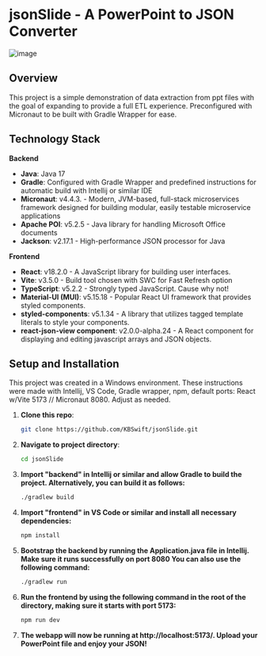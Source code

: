 # jsonSlide - A PowerPoint to JSON Converter

![image](https://github.com/KBSwift/jsonSlide/assets/15136449/4067e34a-3c6b-4214-a9c1-b6d10be5fb45)

## Overview

This project is a simple demonstration of data extraction from ppt files with the goal of expanding to provide a full ETL experience. Preconfigured with Micronaut to be built with Gradle Wrapper for ease.

## Technology Stack

**Backend**
- **Java**: Java 17
- **Gradle**: Configured with Gradle Wrapper and predefined instructions for automatic build with Intellij or similar IDE
- **Micronaut**: v4.4.3. - Modern, JVM-based, full-stack microservices framework designed for building modular, easily testable microservice applications
- **Apache POI**: v5.2.5 - Java library for handling Microsoft Office documents
- **Jackson**: v2.17.1 - High-performance JSON processor for Java

**Frontend**
- **React**: v18.2.0 - A JavaScript library for building user interfaces.
- **Vite**: v3.5.0 - Build tool chosen with SWC for Fast Refresh option
- **TypeScript**: v5.2.2 - Strongly typed JavaScript. Cause why not!
- **Material-UI (MUI)**: v5.15.18 - Popular React UI framework that provides styled components.
- **styled-components**: v5.1.34 - A library that utilizes tagged template literals to style your components.
- **react-json-view component**: v2.0.0-alpha.24 - A React component for displaying and editing javascript arrays and JSON objects.

## Setup and Installation
This project was created in a Windows environment. These instructions were made with Intellij, VS Code, Gradle wrapper, npm, default ports: React w/Vite 5173 // Micronaut 8080. Adjust as needed.

1. **Clone this repo**:
   ```bash
   git clone https://github.com/KBSwift/jsonSlide.git
2. **Navigate to project directory**:
   ```bash
   cd jsonSlide
3. **Import "backend" in Intellij or similar and allow Gradle to build the project. Alternatively, you can build it as follows:**
   ```bash
   ./gradlew build
3. **Import "frontend" in VS Code or similar and install all necessary dependencies:**
   ```bash
   npm install
4. **Bootstrap the backend by running the Application.java file in Intellij. Make sure it runs successfully on port 8080 You can also use the following command:**
   ```bash
   ./gradlew run
4. **Run the frontend by using the following command in the root of the directory, making sure it starts with port 5173:**
   ```bash
   npm run dev
5. **The webapp will now be running at http://localhost:5173/. Upload your PowerPoint file and enjoy your JSON!**
